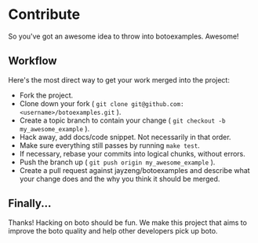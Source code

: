 Contribute
==========
So you've got an awesome idea to throw into botoexamples. Awesome!

Workflow
--------
Here's the most direct way to get your work merged into the project:

* Fork the project.
* Clone down your fork ( `git clone git@github.com:<username>/botoexamples.git` ).
* Create a topic branch to contain your change ( `git checkout -b my_awesome_example` ).
* Hack away, add docs/code snippet. Not necessarily in that order.
* Make sure everything still passes by running `make test`.
* If necessary, rebase your commits into logical chunks, without errors.
* Push the branch up ( `git push origin my_awesome_example` ).
* Create a pull request against jayzeng/botoexamples and describe what your change
  does and the why you think it should be merged.

Finally...
----------
Thanks! Hacking on boto should be fun. We make this project that aims to improve the boto
quality and help other developers pick up boto.
